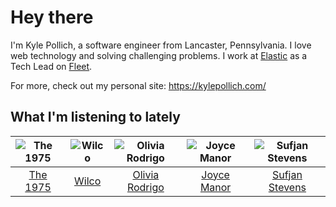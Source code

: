# Hey there


I'm Kyle Pollich, a software engineer from Lancaster, Pennsylvania. I love web technology and solving challenging problems.
I work at [Elastic](https://www.elastic.co/) as a Tech Lead on [Fleet](https://www.elastic.co/guide/en/fleet/current/fleet-overview.html).

For more, check out my personal site: https://kylepollich.com/

## What I'm listening to lately

<!-- begin artists -->
  |![The 1975](https://i.scdn.co/image/ab6761610000f17889348336354096fd4e36ca73)|![Wilco](https://i.scdn.co/image/ab6761610000f178b990b82996651d23ab4df7e8)|![Olivia Rodrigo](https://i.scdn.co/image/ab6761610000f178e03a98785f3658f0b6461ec4)|![Joyce Manor](https://i.scdn.co/image/ab6761610000f178b3f2a370b7c0ab22e199217c)|![Sufjan Stevens](https://i.scdn.co/image/ab6761610000f178b80dd6b23c5c04d62d9aa0c6)|
  |:---:|:---:|:---:|:---:|:---:|
  |[The 1975](https://open.spotify.com/artist/3mIj9lX2MWuHmhNCA7LSCW)|[Wilco](https://open.spotify.com/artist/2QoU3awHVdcHS8LrZEKvSM)|[Olivia Rodrigo](https://open.spotify.com/artist/1McMsnEElThX1knmY4oliG)|[Joyce Manor](https://open.spotify.com/artist/7qbvNcfTfckhCNM8NiR8nN)|[Sufjan Stevens](https://open.spotify.com/artist/4MXUO7sVCaFgFjoTI5ox5c)|
<!-- end artists -->
